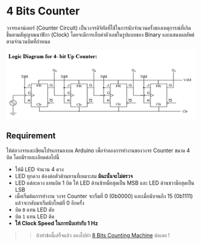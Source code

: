# 4 Bits Counter

วงจรเคาน์เตอร์ (Counter Circuit) เป็นวงจรดิจิทัลที่ใช้ในการนับจำนวนครั้งของเหตุการณ์ที่เกิดขึ้นตามสัญญาณนาฬิกา (Clock) โดยจะมีการเก็บค่าตัวเลขในรูปแบบของ Binary และแสดงผลลัพธ์ตามจำนวนบิตที่กำหนด

![4 Bits asynchronous counter](./assets/counter-circuit.png)

## Requirement

ให้ต่อวงจรและเขียนโปรแกรมลงบน Arduino เพื่อจำลองการทำงานของวงจร Counter ขนาด 4 บิต โดยมีรายละเอียดต่อไปนี้

- ให้มี LED จำนวน 4 ดวง
- LED ทุกดวง ต้องต่อตัวต้านทานที่เหมาะสม **มิฉะนั้นจะไม่ตรวจ**
- LED แต่ละดวง แทนบิต 1 บิต ให้ LED ด้านซ้ายมือสุดเป็น MSB และ LED ด้านขวามือสุดเป็น LSB
- เมื่อเริ่มต้นการทำงาน วงจร Counter จะเริ่มที่ 0 (0b0000) และเมื่อนับจนถึง 15 (0b1111) แล้วจะกลับมาเริ่มนับใหม่ที่ 0 อีกครั้ง
- บิต `0` แทน LED ดับ
- บิต `1` แทน LED ติด
- **ให้ Clock Speed ในการนับเท่ากับ 1 Hz**

>> ถ้าทำข้อนี้เสร็จแล้ว ลองไปทำ [8 Bits Counting Machine](../04-8-bits-counting-machine/) ต่อเลย !